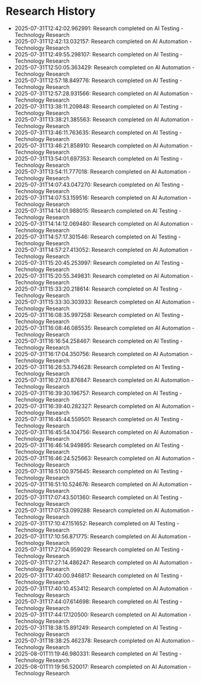 # Research History

- 2025-07-31T12:42:02.962991: Research completed on AI Testing - Technology Research
- 2025-07-31T12:42:13.032157: Research completed on AI Automation - Technology Research
- 2025-07-31T12:49:55.298107: Research completed on AI Testing - Technology Research
- 2025-07-31T12:50:05.363429: Research completed on AI Automation - Technology Research
- 2025-07-31T12:57:18.849776: Research completed on AI Testing - Technology Research
- 2025-07-31T12:57:28.931566: Research completed on AI Automation - Technology Research
- 2025-07-31T13:38:11.209848: Research completed on AI Testing - Technology Research
- 2025-07-31T13:38:21.385563: Research completed on AI Automation - Technology Research
- 2025-07-31T13:46:11.763635: Research completed on AI Testing - Technology Research
- 2025-07-31T13:46:21.858910: Research completed on AI Automation - Technology Research
- 2025-07-31T13:54:01.697353: Research completed on AI Testing - Technology Research
- 2025-07-31T13:54:11.777018: Research completed on AI Automation - Technology Research
- 2025-07-31T14:07:43.047270: Research completed on AI Testing - Technology Research
- 2025-07-31T14:07:53.159516: Research completed on AI Automation - Technology Research
- 2025-07-31T14:14:01.988015: Research completed on AI Testing - Technology Research
- 2025-07-31T14:14:12.069480: Research completed on AI Automation - Technology Research
- 2025-07-31T14:57:17.301546: Research completed on AI Testing - Technology Research
- 2025-07-31T14:57:27.413052: Research completed on AI Automation - Technology Research
- 2025-07-31T15:20:45.253997: Research completed on AI Testing - Technology Research
- 2025-07-31T15:20:55.349831: Research completed on AI Automation - Technology Research
- 2025-07-31T15:33:20.218614: Research completed on AI Testing - Technology Research
- 2025-07-31T15:33:30.303933: Research completed on AI Automation - Technology Research
- 2025-07-31T16:08:35.997258: Research completed on AI Testing - Technology Research
- 2025-07-31T16:08:46.085535: Research completed on AI Automation - Technology Research
- 2025-07-31T16:16:54.258467: Research completed on AI Testing - Technology Research
- 2025-07-31T16:17:04.350756: Research completed on AI Automation - Technology Research
- 2025-07-31T16:26:53.794628: Research completed on AI Testing - Technology Research
- 2025-07-31T16:27:03.876847: Research completed on AI Automation - Technology Research
- 2025-07-31T16:39:30.196757: Research completed on AI Testing - Technology Research
- 2025-07-31T16:39:40.282327: Research completed on AI Automation - Technology Research
- 2025-07-31T16:45:44.559501: Research completed on AI Testing - Technology Research
- 2025-07-31T16:45:54.104756: Research completed on AI Automation - Technology Research
- 2025-07-31T16:46:14.949895: Research completed on AI Testing - Technology Research
- 2025-07-31T16:46:24.525663: Research completed on AI Automation - Technology Research
- 2025-07-31T16:51:00.975645: Research completed on AI Testing - Technology Research
- 2025-07-31T16:51:10.524676: Research completed on AI Automation - Technology Research
- 2025-07-31T17:07:43.501360: Research completed on AI Testing - Technology Research
- 2025-07-31T17:07:53.099288: Research completed on AI Automation - Technology Research
- 2025-07-31T17:10:47.151652: Research completed on AI Testing - Technology Research
- 2025-07-31T17:10:56.871775: Research completed on AI Automation - Technology Research
- 2025-07-31T17:27:04.959029: Research completed on AI Testing - Technology Research
- 2025-07-31T17:27:14.486247: Research completed on AI Automation - Technology Research
- 2025-07-31T17:40:00.946817: Research completed on AI Testing - Technology Research
- 2025-07-31T17:40:10.453412: Research completed on AI Automation - Technology Research
- 2025-07-31T17:44:07.614698: Research completed on AI Testing - Technology Research
- 2025-07-31T17:44:17.120500: Research completed on AI Automation - Technology Research
- 2025-07-31T18:38:15.891249: Research completed on AI Testing - Technology Research
- 2025-07-31T18:38:25.462378: Research completed on AI Automation - Technology Research
- 2025-08-01T11:19:46.980331: Research completed on AI Testing - Technology Research
- 2025-08-01T11:19:56.520017: Research completed on AI Automation - Technology Research
